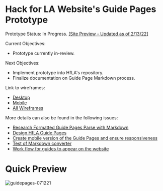 # Hack for LA Website's Guide Pages Prototype

Prototype Status: In Progress. [[Site Preview - Updated as of 2/13/22]](https://alyssabenipayo.github.io/guide-pages/)

Current Objectives:
- Prototype currently in-review.

Next Objectives:
- Implement prototype into HfLA's repository.
- Finalize documentation on Guide Page Markdown process.

Link to wireframes:
- [Desktop](https://www.figma.com/file/zp13t7IGvxubXRIGiLjClt/Hack-for-LA-Guide-Pages?node-id=0%3A19)
- [Mobile](https://www.figma.com/file/zp13t7IGvxubXRIGiLjClt/Hack-for-LA-Guide-Pages?node-id=0%3A206)
- [All Wireframes](https://www.figma.com/file/zp13t7IGvxubXRIGiLjClt/Hack-for-LA-Guide-Pages?node-id=0%3A2763)

More details can also be found in the following issues:
- [Research Formatted Guide Pages Parse with Markdown](https://github.com/hackforla/website/issues/1085)
- [Design HfLA Guide Pages](https://github.com/hackforla/website/issues/1525)
- [Create mobile version of the Guide Pages and ensure responsiveness](https://github.com/hackforla/website/issues/1515)
- [Test of Markdown converter](https://github.com/hackforla/guides/issues/10)
- [Work flow for guides to appear on the website](https://github.com/hackforla/website/issues/1630)


# Quick Preview

![guidepages-071221](https://user-images.githubusercontent.com/38295612/125382019-c5779b80-e349-11eb-98c7-76f4b7787ec0.gif)

